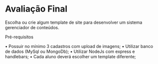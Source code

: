 # Avaliação Final

Escolha ou crie algum template de site para desenvolver um sistema gerenciador de conteúdos.

Pré-requisitos

• Possuir no mínimo 3 cadastros com upload de imagens;
• Utilizar banco de dados (MySql ou MongoDb);
• Utilizar NodeJs com express e handlebars;
• Cada aluno deverá escolher um template diferente;
